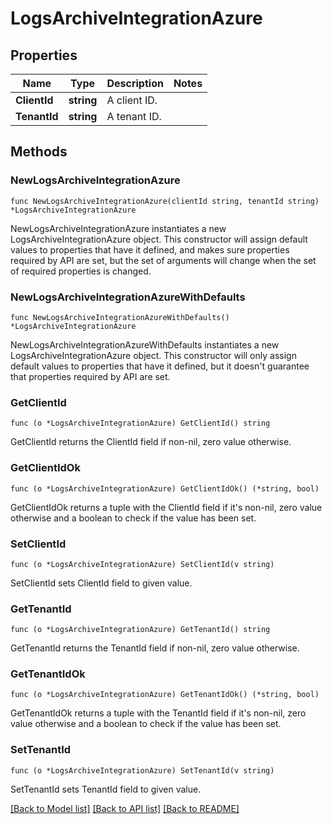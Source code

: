 # LogsArchiveIntegrationAzure

## Properties

| Name         | Type       | Description  | Notes |
| ------------ | ---------- | ------------ | ----- |
| **ClientId** | **string** | A client ID. |
| **TenantId** | **string** | A tenant ID. |

## Methods

### NewLogsArchiveIntegrationAzure

`func NewLogsArchiveIntegrationAzure(clientId string, tenantId string) *LogsArchiveIntegrationAzure`

NewLogsArchiveIntegrationAzure instantiates a new LogsArchiveIntegrationAzure object.
This constructor will assign default values to properties that have it defined,
and makes sure properties required by API are set, but the set of arguments
will change when the set of required properties is changed.

### NewLogsArchiveIntegrationAzureWithDefaults

`func NewLogsArchiveIntegrationAzureWithDefaults() *LogsArchiveIntegrationAzure`

NewLogsArchiveIntegrationAzureWithDefaults instantiates a new LogsArchiveIntegrationAzure object.
This constructor will only assign default values to properties that have it defined,
but it doesn't guarantee that properties required by API are set.

### GetClientId

`func (o *LogsArchiveIntegrationAzure) GetClientId() string`

GetClientId returns the ClientId field if non-nil, zero value otherwise.

### GetClientIdOk

`func (o *LogsArchiveIntegrationAzure) GetClientIdOk() (*string, bool)`

GetClientIdOk returns a tuple with the ClientId field if it's non-nil, zero value otherwise
and a boolean to check if the value has been set.

### SetClientId

`func (o *LogsArchiveIntegrationAzure) SetClientId(v string)`

SetClientId sets ClientId field to given value.

### GetTenantId

`func (o *LogsArchiveIntegrationAzure) GetTenantId() string`

GetTenantId returns the TenantId field if non-nil, zero value otherwise.

### GetTenantIdOk

`func (o *LogsArchiveIntegrationAzure) GetTenantIdOk() (*string, bool)`

GetTenantIdOk returns a tuple with the TenantId field if it's non-nil, zero value otherwise
and a boolean to check if the value has been set.

### SetTenantId

`func (o *LogsArchiveIntegrationAzure) SetTenantId(v string)`

SetTenantId sets TenantId field to given value.

[[Back to Model list]](../README.md#documentation-for-models) [[Back to API list]](../README.md#documentation-for-api-endpoints) [[Back to README]](../README.md)
